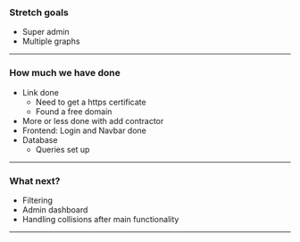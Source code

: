 ### Stretch goals
* Super admin
* Multiple graphs
---
### How much we have done
* Link done
  * Need to get a https certificate
  * Found a free domain
* More or less done with add contractor
* Frontend: Login and Navbar done
* Database
  * Queries set up
---
### What next?
* Filtering
* Admin dashboard
* Handling collisions after main functionality
---
